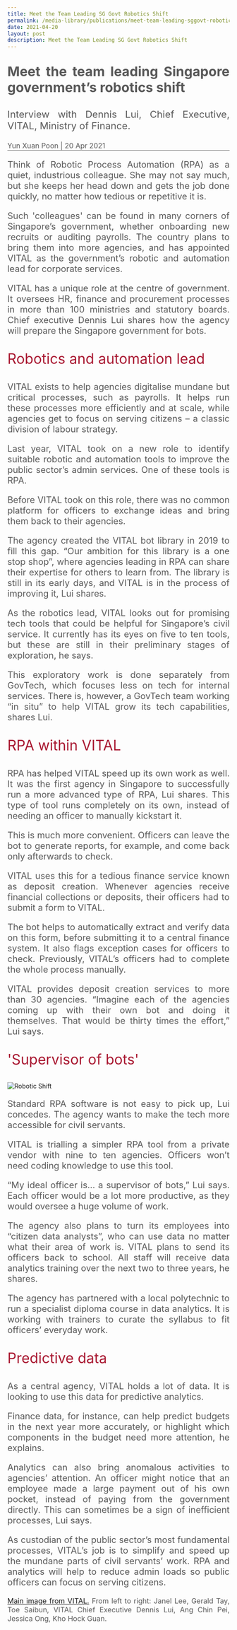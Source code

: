 ```yaml
---
title: Meet the Team Leading SG Govt Robotics Shift
permalink: /media-library/publications/meet-team-leading-sggovt-robotics-shift
date: 2021-04-20
layout: post
description: Meet the Team Leading SG Govt Robotics Shift
---
```

<p style="font-size: 30px;color:#585858;text-align:justify;">
	<b>Meet the team leading Singapore government’s robotics shift</b>
</p>
<p style="font-size: 22px;color:#585858;text-align:justify;">
	Interview with Dennis Lui, Chief Executive, VITAL, Ministry of Finance.
</p>
<div style="font-size: 16px;color:#585858;text-align:justify;">
	Yun Xuan Poon | 20 Apr 2021
</div>
<hr style="height: 1px; width: 100%; margin:0 auto;line-height:1px;background-color: #585858; border:0 none;"/>
<p style="font-size: 20px;color:#585858;text-align:justify;">
	Think of Robotic Process Automation (RPA) as a quiet, industrious colleague. She may not say much, but she keeps her head down and gets the job done quickly, no matter how tedious or repetitive it is.
</p>
<p style="font-size: 20px;color:#585858;text-align:justify;">
Such 'colleagues' can be found in many corners of Singapore’s government, whether onboarding new recruits or auditing payrolls. The country plans to bring them into more agencies, and has appointed VITAL as the government’s robotic and automation lead for corporate services.
</p>
<p style="font-size: 20px;color:#585858;text-align:justify;">
VITAL has a unique role at the centre of government. It oversees HR, finance and procurement processes in more than 100 ministries and statutory boards. Chief executive Dennis Lui shares how the agency will prepare the Singapore government for bots.
</p>
<p style="font-size: 32px;color:#a91932;text-align:justify;">
Robotics and automation lead
</p>
<p style="font-size: 20px;color:#585858;text-align:justify;">
VITAL exists to help agencies digitalise mundane but critical processes, such as payrolls. It helps run these processes more efficiently and at scale, while agencies get to focus on serving citizens – a classic division of labour strategy.
</p>
<p style="font-size: 20px;color:#585858;text-align:justify;">
Last year, VITAL took on a new role to identify suitable robotic and automation tools to improve the public sector’s admin services. One of these tools is RPA.
</p>
<p style="font-size: 20px;color:#585858;text-align:justify;">
Before VITAL took on this role, there was no common platform for officers to exchange ideas and bring them back to their agencies.
</p>
<p style="font-size: 20px;color:#585858;text-align:justify;">
The agency created the VITAL bot library in 2019 to fill this gap. “Our ambition for this library is a one stop shop”, where agencies leading in RPA can share their expertise for others to learn from. The library is still in its early days, and VITAL is in the process of improving it, Lui shares.
</p>
<p style="font-size: 20px;color:#585858;text-align:justify;">
As the robotics lead, VITAL looks out for promising tech tools that could be helpful for Singapore’s civil service. It currently has its eyes on five to ten tools, but these are still in their preliminary stages of exploration, he says.
</p>
<p style="font-size: 20px;color:#585858;text-align:justify;">
This exploratory work is done separately from GovTech, which focuses less on tech for internal services. There is, however, a GovTech team working “in situ” to help VITAL grow its tech capabilities, shares Lui.
</p>
<p style="font-size: 32px;color:#a91932;text-align:justify;">
	RPA within VITAL
</p>
<p style="font-size: 20px;color:#585858;text-align:justify;">
RPA has helped VITAL speed up its own work as well. It was the first agency in Singapore to successfully run a more advanced type of RPA, Lui shares. This type of tool runs completely on its own, instead of needing an officer to manually kickstart it.
</p>
<p style="font-size: 20px;color:#585858;text-align:justify;">
This is much more convenient. Officers can leave the bot to generate reports, for example, and come back only afterwards to check.
</p>
<p style="font-size: 20px;color:#585858;text-align:justify;">
VITAL uses this for a tedious finance service known as deposit creation. Whenever agencies receive financial collections or deposits, their officers had to submit a form to VITAL.
</p>
<p style="font-size: 20px;color:#585858;text-align:justify;">
The bot helps to automatically extract and verify data on this form, before submitting it to a central finance system. It also flags exception cases for officers to check. Previously, VITAL’s officers had to complete the whole process manually.
</p>
<p style="font-size: 20px;color:#585858;text-align:justify;">
VITAL provides deposit creation services to more than 30 agencies. “Imagine each of the agencies coming up with their own bot and doing it themselves. That would be thirty times the effort,” Lui says.
</p>
<p style="font-size: 32px;color:#a91932;text-align:justify;">
'Supervisor of bots'
</p>
<img src="/images/Media/roboticshift_2.png" alt="Robotic Shift">	
<p style="font-size: 20px;color:#585858;text-align:justify;">
Standard RPA software is not easy to pick up, Lui concedes. The agency wants to make the tech more accessible for civil servants.
</p>
<p style="font-size: 20px;color:#585858;text-align:justify;">
VITAL is trialling a simpler RPA tool from a private vendor with nine to ten agencies. Officers won’t need coding knowledge to use this tool.
</p>
<p style="font-size: 20px;color:#585858;text-align:justify;">
“My ideal officer is… a supervisor of bots,” Lui says. Each officer would be a lot more productive, as they would oversee a huge volume of work.
</p>
<p style="font-size: 20px;color:#585858;text-align:justify;">
The agency also plans to turn its employees into “citizen data analysts”, who can use data no matter what their area of work is. VITAL plans to send its officers back to school. All staff will receive data analytics training over the next two to three years, he shares.
</p>
<p style="font-size: 20px;color:#585858;text-align:justify;">
The agency has partnered with a local polytechnic to run a specialist diploma course in data analytics. It is working with trainers to curate the syllabus to fit officers’ everyday work.
</p>
<p style="font-size: 32px;color:#a91932;text-align:justify;">
	Predictive data
</p>
<p style="font-size: 20px;color:#585858;text-align:justify;">
As a central agency, VITAL holds a lot of data. It is looking to use this data for predictive analytics.
</p>
<p style="font-size: 20px;color:#585858;text-align:justify;">
Finance data, for instance, can help predict budgets in the next year more accurately, or highlight which components in the budget need more attention, he explains.
</p>
<p style="font-size: 20px;color:#585858;text-align:justify;">
Analytics can also bring anomalous activities to agencies’ attention. An officer might notice that an employee made a large payment out of his own pocket, instead of paying from the government directly. This can sometimes be a sign of inefficient processes, Lui says.
</p>
<p style="font-size: 20px;color:#585858;text-align:justify;">
As custodian of the public sector’s most fundamental processes, VITAL’s job is to simplify and speed up the mundane parts of civil servants’ work. RPA and analytics will help to reduce admin loads so public officers can focus on serving citizens.
</p>
<div style="font-size: 16px;color:#585858;text-align:justify;">
	<a href="#MainImage">Main image from VITAL.</a> From left to right: Janel Lee, Gerald Tay, Toe Saibun, VITAL Chief Executive Dennis Lui, Ang Chin Pei, Jessica Ong, Kho Hock Guan.
</div>